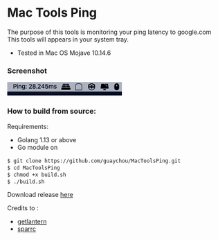 # Mac Tools Ping

The purpose of this tools is monitoring your ping latency to google.com <br /> 
This tools will appears in your system tray.

- Tested in Mac OS Mojave 10.14.6

### Screenshot

![Screenshot](images/img.png)

### How to build from source:

Requirements:
- Golang 1.13 or above
- Go module on

```cassandraql
$ git clone https://github.com/guaychou/MacToolsPing.git
$ cd MacToolsPing
$ chmod +x build.sh
$ ./build.sh
```
Download release [here](https://github.com/guaychou/MacToolsPing/releases/download/v1.0/PingService.app.zip)

Credits to :

- [getlantern](https://github.com/getlantern/systray)
- [sparrc](github.com/sparrc/go-ping)
